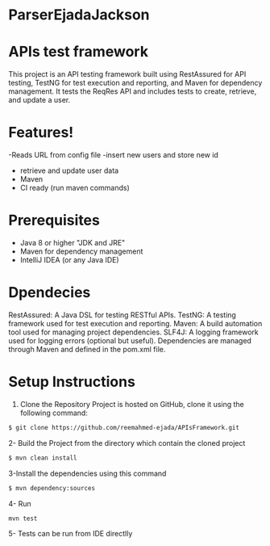 
# ParserEjadaJackson

# APIs test framework
This project is an API testing framework built using RestAssured for API testing, TestNG for test execution and reporting, and Maven for dependency management. It tests the ReqRes API and includes tests to create, retrieve, and update a user.

# Features!
-Reads URL from config file
-insert new users and store new id 
-  retrieve and update user data
- Maven
- CI ready (run maven commands)

# Prerequisites
- Java 8 or higher "JDK and JRE"
- Maven for dependency management
- IntelliJ IDEA (or any Java IDE)

# Dpendecies
RestAssured: A Java DSL for testing RESTful APIs.
TestNG: A testing framework used for test execution and reporting.
Maven: A build automation tool used for managing project dependencies.
SLF4J: A logging framework used for logging errors (optional but useful).
Dependencies are managed through Maven and defined in the pom.xml file.

# Setup Instructions
1. Clone the Repository
   Project is hosted on GitHub, clone it using the following command:
```sh
$ git clone https://github.com/reemahmed-ejada/APIsFramework.git
```

2- Build the Project from the directory which contain the cloned project

```sh
$ mvn clean install
```
3-Install the dependencies using this command

```sh
$ mvn dependency:sources
```
4- Run

```sh
mvn test
```
5- Tests can be run from IDE directlly 
